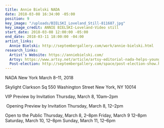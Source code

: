 ```yaml
---
title: Annie Bielski NADA
date: 2018-03-08 16:34:00 -05:00
position: 9
key_image: "/uploads/BIELSKI_Loveland_Still-811687.jpg"
key_image_credit: ANNIE BIELSKI-Loveland-Video still
start_date: 2018-03-08 12:00:00 -05:00
end_date: 2018-03-11 18:00:00 -04:00
artist_links:
  Annie Bielski: http://septembergallery.com/work/annie-bielski.html
research_links:
  Artist's Website: https://anniebielski.com/
  Artsy: https://www.artsy.net/article/artsy-editorial-nada-helps-young-galleries-hard-times
  Post-election: http://septembergallery.com/space/post-election-show.html
---
```


NADA New York
March 8–11, 2018

Skylight Clarkson Sq
550 Washington Street
New York, NY 10014

VIP Preview by Invitation
Thursday, March 8, 10am–2pm

 Opening Preview by Invitation
Thursday, March 8, 12–2pm 

Open to the Public
Thursday, March 8, 2–8pm
Friday, March 9 12–8pm
Saturday, March 10, 12–8pm
Sunday, March 11, 12–6pm